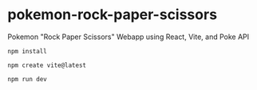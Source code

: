 # pokemon-rock-paper-scissors
Pokemon "Rock Paper Scissors" Webapp using React, Vite, and Poke API


``` npm install ```

```npm create vite@latest```

```npm run dev```
